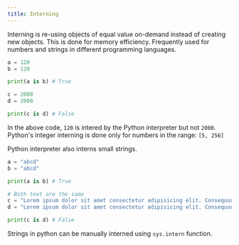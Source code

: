 ```yaml
---
title: Interning
---
```


Interning is re-using objects of equal value on-demand instead of creating new
objects. This is done for memory efficiency. Frequently used for numbers and
strings in different programming languages.

```py
a = 120
b = 120

print(a is b) # True

c = 2000
d = 2000

print(c is d) # False
```

In the above code, `120` is intered by the Python interpreter but not `2000`.
Python's integer interning is done only for numbers in the range: `[5, 256]`

Python interpreter also interns small strings.

```py
a = "abcd"
b = "abcd"

print(a is b) # True

# Both text are the same
c = "Lorem ipsum dolor sit amet consectetur adipisicing elit. Consequuntur perferendis iste ipsa natus placeat. Nostrum quia maiores voluptatem dolor. Alias, laborum deleniti molestias, impedit atque tempore animi culpa fugiat iste illo doloremque debitis ut quibusdam ipsa, aliquam accusantium. Porro architecto non, excepturi minima magnam sunt iusto culpa voluptas reiciendis pariatur nobis maxime laudantium quod, aspernatur harum dolor unde eveniet tempora laboriosam consectetur delectus dolores vero ad quaerat. Excepturi libero, quo nulla amet unde suscipit praesentium harum tempora sunt dolorem ipsam, modi beatae nesciunt illo fuga esse totam debitis repellendus dignissimos molestiae, aliquam quod quam mollitia. In optio eum odit temporibus."
d = "Lorem ipsum dolor sit amet consectetur adipisicing elit. Consequuntur perferendis iste ipsa natus placeat. Nostrum quia maiores voluptatem dolor. Alias, laborum deleniti molestias, impedit atque tempore animi culpa fugiat iste illo doloremque debitis ut quibusdam ipsa, aliquam accusantium. Porro architecto non, excepturi minima magnam sunt iusto culpa voluptas reiciendis pariatur nobis maxime laudantium quod, aspernatur harum dolor unde eveniet tempora laboriosam consectetur delectus dolores vero ad quaerat. Excepturi libero, quo nulla amet unde suscipit praesentium harum tempora sunt dolorem ipsam, modi beatae nesciunt illo fuga esse totam debitis repellendus dignissimos molestiae, aliquam quod quam mollitia. In optio eum odit temporibus."

print(c is d) # False
```

Strings in python can be manually interned using `sys.intern` function.
